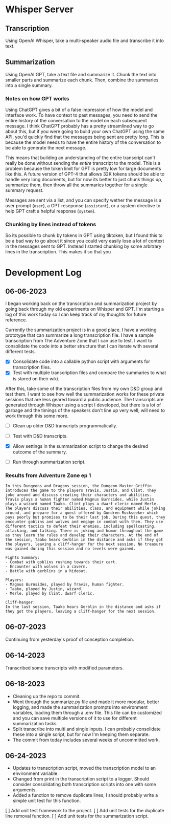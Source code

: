 # Whisper Server

## Transcription

Using OpenAI Whisper, take a multi-speaker audio file and transcribe it into text.

## Summarization

Using OpenAI GPT, take a text file and summarize it. Chunk the text into smaller parts and summarize each chunk. Then, combine the summaries into a single summary.

### Notes on how GPT works

Using ChatGPT gives a bit of a false impression of how the model and interface work. To have context to past messages, you need to send the entire history of the conversation to the model on each subsequent message. I think ChatGPT probably has a pretty streamlined way to go about this, but if you were going to build your own ChatGPT using the same API, you'd quickly find that the messages being sent are pretty long. This is because the model needs to have the entire history of the conversation to be able to generate the next message.

This means that building an understanding of the entire transcript can't really be done without sending the *entire* transcript to the model. This is a problem because the token limit for GPT is pretty low for large documents like this. A future version of GPT-4 that allows 32K tokens should be able to handle very long documents, but for now its better to just chunk things up, summarize them, then throw all the summaries together for a single summary request.

Messages are sent via a list, and you can specify wether the message is a user prompt (`user`), a GPT reseponse (`assistant`), or a system directive to help GPT craft a helpful response (`system`). 

### Chunking by lines instead of tokens

So its possible to chunk by tokens in GPT using tiktoken, but I found this to be a bad way to go about it since you could very easily lose a lot of context in the messages sent to GPT. Instead I started chunking by some arbitrary lines in the transcription. This makes it so that you 

# Development Log

## 06-06-2023

I began working back on the transcription and summarization project by going back through my old experiments on Whisper and GPT. I'm starting a log of this work today so I can keep track of my thoughts for future reference.

Currently the summarization project is in a good place. I have a working prototype that can summarize a long transcription file. I have a sample transcription from The Adventure Zone that I can use to test. I want to consolidate the code into a better structure that I can iterate with several different tests.

- [x] Consolidate code into a callable python script with arguments for transcription files.
- [x] Test with multiple transcription files and compare the summaries to what is stored on their wiki.

After this, take some of the transcription files from my own D&D group and test them. I want to see how well the summarization works for these private sessions that are less geared toward a public audience. The transcripts are generated through Whisper using a script I developed, but there is a lot of garbage and the timings of the speakers don't line up very well, will need to work through this some more.

- [ ] Clean up older D&D transcripts programmatically.
- [ ] Test with D&D transcripts.
- [x] Allow settings in the summarization script to change the desired outcome of the summary.
- [ ] Run through summarization script.


### Results from Adventure Zone ep 1

```
In this Dungeons and Dragons session, the Dungeon Master Griffin introduces the game to the players Travis, Justin, and Clint. They joke around and discuss creating their characters and abilities. Travis plays a human fighter named Magnus Burnsides, while Justin plays a wizard named Taako. Clint plays a dwarf cleric named Merle. The players discuss their abilities, class, and equipment while joking around, and prepare for a quest offered by Gundren Rockseeker which pays poorly but promises to be their last job. During this quest, they encounter goblins and wolves and engage in combat with them. They use different tactics to defeat their enemies, including spellcasting, attacking, and talking. There is joking and humor throughout the game as they learn the rules and develop their characters. At the end of the session, Taako hears Gerblin in the distance and asks if they got the players, leaving a cliff-hanger for the next session. No treasure was gained during this session and no levels were gained. 

Fights Summary:
- Combat with goblins rushing towards their cart.
- Encounter with wolves in a cavern.
- Battle with gerblins in a hideout.

Players:
- Magnus Burnsides, played by Travis, human fighter.
- Taako, played by Justin, wizard.
- Merle, played by Clint, dwarf cleric.

Cliff-hanger: 
In the last session, Taako hears Gerblin in the distance and asks if they got the players, leaving a cliff-hanger for the next session.
```

## 06-07-2023

Continuing from yesterday's proof of conception completion. 

## 06-14-2023

Transcribed some transcripts with modified parameters.

## 06-18-2023

* Cleaning up the repo to commit.
* Went through the summarize.py file and made it more modular, better logging, and made the summarization prompts into environment variables, loading them through a .env file. This file can be customized and you can save multiple versions of it to use for different summarization tasks.
* Split transcribe into multi and single inputs. I can probably consolidate these into a single script, but for now I'm keeping them separate.
* The commit from today includes several weeks of uncommitted work.

## 06-24-2023

* Updates to transcription script, moved the transcription model to an environment variable.
* Changed from print in the transcription script to a logger. Should consider consolidating both transcription scripts into one with some arguments.
* Added a function to remove duplicate lines, I should probably write a simple unit test for this function.

[ ] Add unit test framework to the project.
[ ] Add unit tests for the duplicate line removal function.
[ ] Add unit tests for the summarization script.